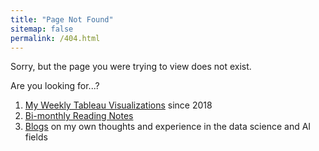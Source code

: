 ```yaml
---
title: "Page Not Found"
sitemap: false
permalink: /404.html
---
```


Sorry, but the page you were trying to view does not exist.  

Are you looking for...?  
1. [My Weekly Tableau Visualizations](https://yudong-94.github.io/personal-website/categories/#data-viz) since 2018
2. [Bi-monthly Reading Notes](https://yudong-94.github.io/personal-website/categories/#reading-notes)
3. [Blogs](https://yudong-94.github.io/personal-website/categories/#blog) on my own thoughts and experience in the data science and AI fields
